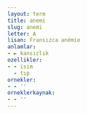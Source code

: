 ```yaml
---
layout: term
title: anemi
slug: anemi
letter: A
lisan: Fransızca anémie
anlamlar:
- ► kansızlık
ozellikler:
- - isim
  - tıp
ornekler:
- - ''
orneklerkaynak:
- - ''
---
```

